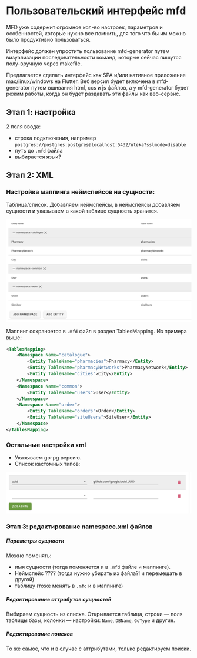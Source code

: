 # Пользовательский интерфейс mfd

MFD уже содержит огромное кол-во настроек, параметров и особенностей, которые нужно все помнить, 
для того что бы им можно было продуктивно пользоваться.

Интерфейс должен упростить пользование mfd-generator путем визуализации последовательности команд, 
которые сейчас пишутся полу-вручную через makefile.

Предлагается сделать интерфейс как SPA и/или нативное приложение mac/linux/windows на Flutter. 
Веб версия будет включена в mfd-generator путем вшивания html, ccs и js файлов, 
а у mfd-generator будет режим работы, когда он будет раздавать эти файлы как веб-сервис.

## Этап 1: настройка

2 поля ввода:

* строка подключения, например `postgres://postgres:postgres@localhost:5432/uteka?sslmode=disable`
* путь до `.mfd` файла
* выбирается язык?

## Этап 2: XML

### Настройка маппинга неймспейсов на сущности:

Таблица/список. 
Добавляем неймспейсы, в неймспейсы добавляем сущности и указываем в какой таблице сущность хранится.

![mapping.png](mapping.png)

Маппинг сохраняется в `.mfd` файл в раздел TablesMapping. Из примера выше:
```xml
<TablesMapping>
    <Namespace Name="catalogue">
        <Entity TableName="pharmacies">Pharmacy</Entity>
        <Entity TableName="pharmacyNetworks">PharmacyNetwork</Entity>
        <Entity TableName="cities">City</Entity>
    </Namespace>
    <Namespace Name="common">
        <Entity TableName="users">User</Entity>
    </Namespace>
    <Namespace Name="order">
        <Entity TableName="orders">Order</Entity>
        <Entity TableName="siteUsers">SiteUser</Entity>
    </Namespace>
</TablesMapping>
```

### Остальные настройки xml

* Указываем go-pg версию.
* Список кастомных типов:

![custom-types.png](custom-types.png)

### Этап 3: редактирование namespace.xml файлов

##### Параметры сущности

Можно поменять:
- имя сущности (тогда поменяется и в `.mfd` файле и маппинге).
- Неймспейс ???? (тогда нужно убирать из файла?! и перемещать в другой)
- таблицу (тоже менять в `.mfd` и в маппинге)

##### Редактирование аттрибутов сущностей

Выбираем сущность из списка. Открывается таблица, строки — поля таблицы базы, колонки — настройки: `Name`, `DBName`, `GoType` и другие.

##### Редактирование поисков

То же самое, что и в случае с аттрибутами, только редактируем поиски.

